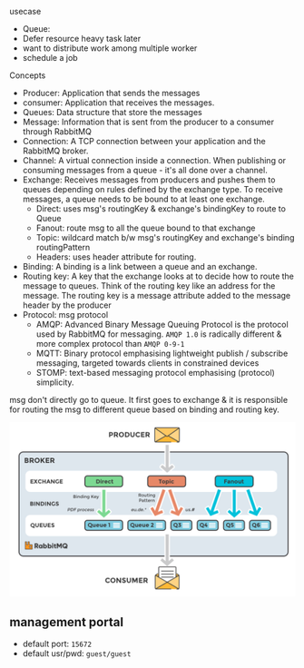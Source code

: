 
usecase
* Queue: 
* Defer resource heavy task later
* want to distribute work among multiple worker
* schedule a job


Concepts
* Producer: Application that sends the messages
* consumer: Application that receives the messages.
* Queues: Data structure that store the messages
* Message: Information that is sent from the producer to a consumer through RabbitMQ
* Connection: A TCP connection between your application and the RabbitMQ broker.
* Channel: A virtual connection inside a connection. When publishing or consuming messages from a queue - it's all done over a channel.
* Exchange: Receives messages from producers and pushes them to queues depending on rules defined by the exchange type. To receive messages, a queue needs to be bound to at least one exchange.
    * Direct: uses msg's routingKey & exchange's bindingKey to route to Queue
    * Fanout: route msg to all the queue bound to that exchange
    * Topic: wildcard match b/w msg's routingKey and exchange's binding routingPattern
    * Headers: uses header attribute for routing.
* Binding: A binding is a link between a queue and an exchange.
* Routing key: A key that the exchange looks at to decide how to route the message to queues. Think of the routing key like an address for the message. The routing key is a message attribute added to the message header by the producer
* Protocol: msg protocol
    * AMQP: Advanced Binary Message Queuing Protocol is the protocol used by RabbitMQ for messaging. `AMQP 1.0` is radically different & more complex protocol than `AMQP 0-9-1`
    * MQTT: Binary protocol emphasising lightweight publish / subscribe messaging, targeted towards clients in constrained devices
    * STOMP: text-based messaging protocol emphasising (protocol) simplicity.



msg don't directly go to queue. It first goes to exchange & it is responsible for routing the msg to different queue based on binding and routing key.


![](./rmq.png)

## management portal
* default port: `15672`
* default usr/pwd: `guest/guest`
